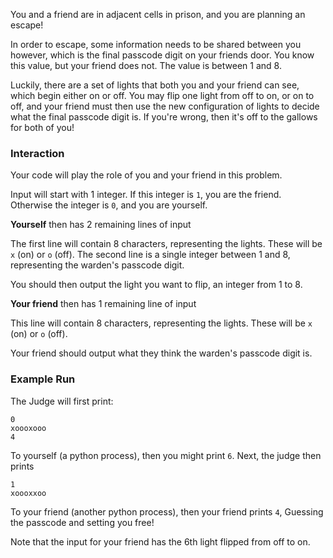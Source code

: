 You and a friend are in adjacent cells in prison, and you are planning an escape!

In order to escape, some information needs to be shared between you however, which is the final passcode digit on your friends door. You know this value, but your friend does not. The value is between 1 and 8.

Luckily, there are a set of lights that both you and your friend can see, which begin either on or off. You may flip one light from off to on, or on to off, and your friend must then use the new configuration of lights to decide what the final passcode digit is. If you're wrong, then it's off to the gallows for both of you!

### Interaction

Your code will play the role of you and your friend in this problem.

Input will start with 1 integer. If this integer is `1`, you are the friend. Otherwise the integer is `0`, and you are yourself.

**Yourself** then has 2 remaining lines of input

The first line will contain 8 characters, representing the lights. These will be `x` (on) or `o` (off). The second line is a single integer between 1 and 8, representing the warden's passcode digit.

You should then output the light you want to flip, an integer from 1 to 8.

**Your friend** then has 1 remaining line of input

This line will contain 8 characters, representing the lights. These will be `x` (on) or `o` (off).

Your friend should output what they think the warden's passcode digit is.


### Example Run

The Judge will first print:

```
0
xoooxooo
4
```

To yourself (a python process), then you might print `6`. Next, the judge then prints

```
1
xoooxxoo
```

To your friend (another python process), then your friend prints `4`, Guessing the passcode and setting you free!

Note that the input for your friend has the 6th light flipped from off to on.